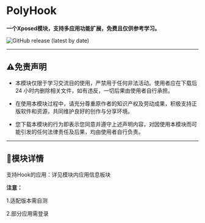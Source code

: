 # PolyHook

**一个Xposed模块，支持多应用功能扩展，免费且仅供参考学习。**

![GitHub release (latest by date)](https://img.shields.io/github/v/release/Paramecium-2025/com.polyhook.modules)

---

## ⚠️免责声明

* 本模块仅限于学习交流目的使用，严禁用于任何非法活动。使用者应在下载后 24 小时内删除相关文件，如有违反，一切后果由使用者自行承担。

* 在使用本模块过程中，请充分尊重原作者的知识产权及劳动成果，积极支持正版软件和资源，共同维护良好的创作与分享环境。

* 您下载本模块的行为即表示您同意并遵守上述声明内容，对因使用本模块而可能引发的任何法律责任及后果，均由使用者自行负责。

---

## **📍模块详情**

支持Hook的应用：详见模块内应用信息板块

**注意：**

1.适配版本需自测

2.部分应用需登录
